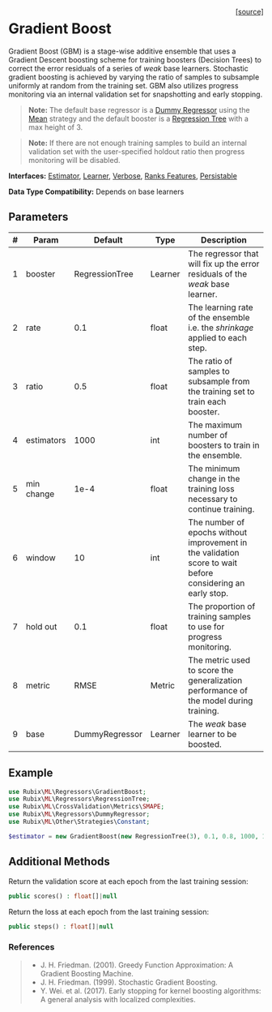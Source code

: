 <span style="float:right;"><a href="https://github.com/RubixML/ML/blob/master/src/Regressors/GradientBoost.php">[source]</a></span>

# Gradient Boost
Gradient Boost (GBM) is a stage-wise additive ensemble that uses a Gradient Descent boosting scheme for training  boosters (Decision Trees) to correct the error residuals of a series of *weak* base learners. Stochastic gradient boosting is achieved by varying the ratio of samples to subsample uniformly at random from the training set. GBM also utilizes progress monitoring via an internal validation set for snapshotting and early stopping.

> **Note:** The default base regressor is a [Dummy Regressor](dummy-regressor.md) using the [Mean](../other/strategies/mean.md) strategy and the default booster is a [Regression Tree](regression-tree.md) with a max height of 3.

> **Note:** If there are not enough training samples to build an internal validation set with the user-specified holdout ratio then progress monitoring will be disabled.

**Interfaces:** [Estimator](../estimator.md), [Learner](../learner.md), [Verbose](../verbose.md), [Ranks Features](../ranks-features.md), [Persistable](../persistable.md)

**Data Type Compatibility:** Depends on base learners

## Parameters
| # | Param | Default | Type | Description |
|---|---|---|---|---|
| 1 | booster | RegressionTree | Learner | The regressor that will fix up the error residuals of the *weak* base learner. |
| 2 | rate | 0.1 | float | The learning rate of the ensemble i.e. the *shrinkage* applied to each step. |
| 3 | ratio | 0.5 | float | The ratio of samples to subsample from the training set to train each booster. |
| 4 | estimators | 1000 | int | The maximum number of boosters to train in the ensemble. |
| 5 | min change | 1e-4 | float | The minimum change in the training loss necessary to continue training. |
| 6 | window | 10 | int | The number of epochs without improvement in the validation score to wait before considering an early stop. |
| 7 | hold out | 0.1 | float | The proportion of training samples to use for progress monitoring. |
| 8 | metric | RMSE | Metric | The metric used to score the generalization performance of the model during training. |
| 9 | base | DummyRegressor | Learner | The *weak* base learner to be boosted. |

## Example
```php
use Rubix\ML\Regressors\GradientBoost;
use Rubix\ML\Regressors\RegressionTree;
use Rubix\ML\CrossValidation\Metrics\SMAPE;
use Rubix\ML\Regressors\DummyRegressor;
use Rubix\ML\Other\Strategies\Constant;

$estimator = new GradientBoost(new RegressionTree(3), 0.1, 0.8, 1000, 1e-4, 10, 0.1, new SMAPE(), new DummyRegressor(new Constant(0.0)));
```

## Additional Methods
Return the validation score at each epoch from the last training session:
```php
public scores() : float[]|null
```

Return the loss at each epoch from the last training session:
```php
public steps() : float[]|null
```

### References
>- J. H. Friedman. (2001). Greedy Function Approximation: A Gradient Boosting Machine.
>- J. H. Friedman. (1999). Stochastic Gradient Boosting.
>- Y. Wei. et al. (2017). Early stopping for kernel boosting algorithms: A general analysis with localized complexities.